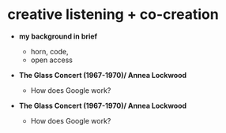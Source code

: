 # creative listening + co-creation

- **my background in brief**
	- horn, code,
  - open access

- **The Glass Concert (1967-1970)/ Annea Lockwood**
	- How does Google work?

- **The Glass Concert (1967-1970)/ Annea Lockwood**
  	- How does Google work?
